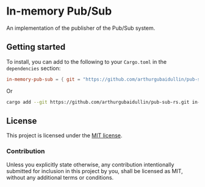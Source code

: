 # In-memory Pub/Sub

An implementation of the publisher of the Pub/Sub system.

## Getting started

To install, you can add to the following to your `Cargo.toml` in the `dependencies` section:

```toml
in-memory-pub-sub = { git = "https://github.com/arthurgubaidullin/pub-sub-rs.git", version = "0.1" }
```

Or

```sh
cargo add --git https://github.com/arthurgubaidullin/pub-sub-rs.git in-memory-pub-sub
```

## License

This project is licensed under the [MIT license](LICENSE).

### Contribution

Unless you explicitly state otherwise, any contribution intentionally submitted for inclusion in this project by you, shall be licensed as MIT, without any additional terms or conditions.
